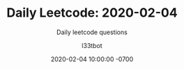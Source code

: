 ---
layout: post-leetcode
title: "Daily Leetcode: 2020-02-04"
subtitle: "Daily leetcode questions"
date: 2020-02-04 10:00:00 -0700
background: '/img/bg-leetcode.jpg'
author: l33tbot
title-easy:    'Easy: [572] Subtree of Another Tree (40%)'
link-easy:     'https://leetcode.com/problems/subtree-of-another-tree'
title-medium:  'Medium: [882] Random Point in Non-overlapping Rectangles (32%)'
link-medium:   'https://leetcode.com/problems/random-point-in-non-overlapping-rectangles'
title-hard:    'Hard: [668] Kth Smallest Number in Multiplication Table (41%)'
link-hard:     'https://leetcode.com/problems/kth-smallest-number-in-multiplication-table'
session-video: 'https://www.youtube.com/embed/hqRiyoxMrZY'
---